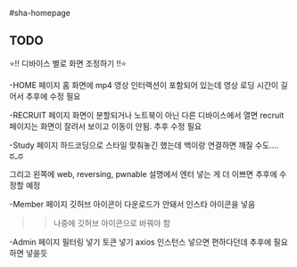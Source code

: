 #sha-homepage

## TODO
⭐!! 디바이스 별로 화면 조정하기 !!⭐

-HOME 페이지
홈 화면에 mp4 영상 인터랙션이 포함되어 있는데
영상 로딩 시간이 길어서 추후에 수정 필요 

-RECRUIT 페이지
화면이 분할되거나 노트북이 아닌 다른 디바이스에서 열면
recruit 페이지는 화면이 잘려서 보이고 이동이 안됨. 
추후 수정 필요

-Study 페이지
하드코딩으로 스타일 맞춰놓긴 했는데 백이랑 연결하면
깨질 수도....
ಥ_ಥ

그리고 왼쪽에 web, reversing, pwnable 설명에서 엔터 넣는 게 더 이쁘면
추후에 수정할 예정

-Member 페이지
깃허브 아이콘이 다운로드가 안돼서 인스타 아이콘을 넣음
>> 나중에 깃허브 아이콘으로 바꿔야 함 

-Admin 페이지
필터링 넣기
토큰 넣기
axios 인스턴스 넣으면 편하다던데 추후에 필요하면 넣을듯

